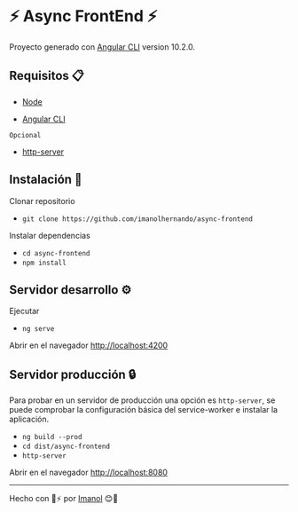 # ⚡ Async FrontEnd ⚡

Proyecto generado con [Angular CLI](https://github.com/angular/angular-cli) version 10.2.0.

## Requisitos 📋

* [Node](https://nodejs.org/es/)

* [Angular CLI](https://github.com/angular/angular-cli)

`Opcional`

* [http-server](https://www.npmjs.com/package/http-server)

## Instalación 🔧

 Clonar repositorio

* `git clone https://github.com/imanolhernando/async-frontend`

Instalar dependencias

* `cd async-frontend`
* `npm install`

## Servidor desarrollo ⚙️

Ejecutar

* `ng serve`

Abrir en el navegador [http://localhost:4200](http://localhost:4200)

## Servidor producción 🔒

Para probar en un servidor de producción una opción es `http-server`, se puede comprobar la configuración básica del service-worker e instalar la aplicación.

* `ng build --prod`
* `cd dist/async-frontend`
* `http-server`

Abrir en el navegador [http://localhost:8080](http://localhost:8080)

---
 Hecho con 💖⚡ por [Imanol](https://www.linkedin.com/in/imanolhernando/)  😊👋
